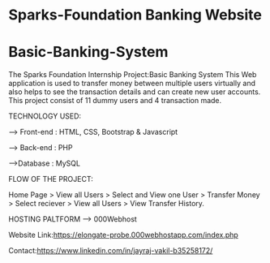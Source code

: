 # Sparks-Foundation Banking Website
# Basic-Banking-System

The Sparks Foundation Internship Project:Basic Banking System
This Web application is used to transfer money between multiple users virtually and also helps to see the transaction details and can create new user accounts.
This project consist of 11 dummy users and 4 transaction made.

TECHNOLOGY USED:

--> Front-end : HTML, CSS, Bootstrap & Javascript

--> Back-end : PHP 

-->Database : MySQL

FLOW OF THE PROJECT:

Home Page > View all Users > Select and View one User > Transfer Money > Select reciever > View all Users > View Transfer History.


HOSTING PALTFORM 
--> 000Webhost

Website Link:https://elongate-probe.000webhostapp.com/index.php



Contact:https://www.linkedin.com/in/jayraj-vakil-b35258172/
